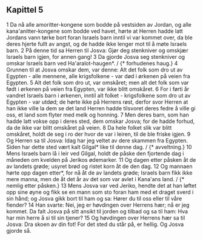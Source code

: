 ## Kapittel 5

1 Da nå alle amoritter-kongene som bodde på vestsiden av Jordan, og alle kana'anitter-kongene som bodde ved havet, hørte at Herren hadde latt Jordans vann tørke bort foran Israels barn inntil vi var kommet over, da ble deres hjerte fullt av angst, og de hadde ikke lenger mot til å møte Israels barn.
2 På denne tid sa Herren til Josva: Gjør deg stenkniver og omskjær Israels barn igjen, for annen gang!
3 Da gjorde Josva seg stenkniver og omskar Israels barn ved Ha'aralot-haugen*. / {* forhudenes haug.}
4 Grunnen til at Josva omskar dem, var denne: Alt det folk som dro ut av Egypten - alle mennene, alle krigsfolkene - var død i ørkenen på veien fra Egypten.
5 Alt det folk som dro ut, var omskåret; men alt det folk som var født i ørkenen på veien fra Egypten, var ikke blitt omskåret.
6 For i førti år vandret Israels barn i ørkenen, inntil alt folket - krigsfolkene som dro ut av Egypten - var utdød; de hørte ikke på Herrens røst, derfor svor Herren at han ikke ville la dem se det land Herren hadde tilsvoret deres fedre å ville gi oss, et land som flyter med melk og honning.
7 Men deres barn, som han hadde latt vokse opp i deres sted, dem omskar Josva; for de hadde forhud, da de ikke var blitt omskåret på veien.
8 Da hele folket slik var blitt omskåret, holdt de seg i ro der hvor de var i leiren, til de ble friske igjen.
9 Og Herren sa til Josva: Idag har jeg veltet av dere skammen fra Egypten. Siden har dette sted vært kalt Gilgal* like til denne dag. / {* avveltning.}
10 Mens Israels barn lå i leir ved Gilgal, holdt de påske den fjortende dag i måneden om kvelden på Jerikos ødemarker.
11 Og dagen etter påsken åt de av landets grøde; usyret brød og ristet korn åt de den dag.
12 Og mannaen hørte opp dagen etter*, for nå åt de av landets grøde; Israels barn fikk ikke mere manna, men de åt det år av det som var avlet i Kana'ans land. / {* nemlig etter påsken.}
13 Mens Josva var ved Jeriko, hendte det at han løftet opp sine øyne og fikk se en mann som sto foran ham med et draget sverd i sin hånd; og Josva gikk bort til ham og sa: Hører du til oss eller til våre fiender?
14 Han svarte: Nei, jeg er høvdingen over Herrens hær; nå er jeg kommet. Da falt Josva på sitt ansikt til jorden og tilbad og sa til ham: Hva har min herre å si til sin tjener?
15 Og høvdingen over Herrens hær sa til Josva: Dra skoen av din fot! For det sted du står på, er hellig. Og Josva gjorde så.
